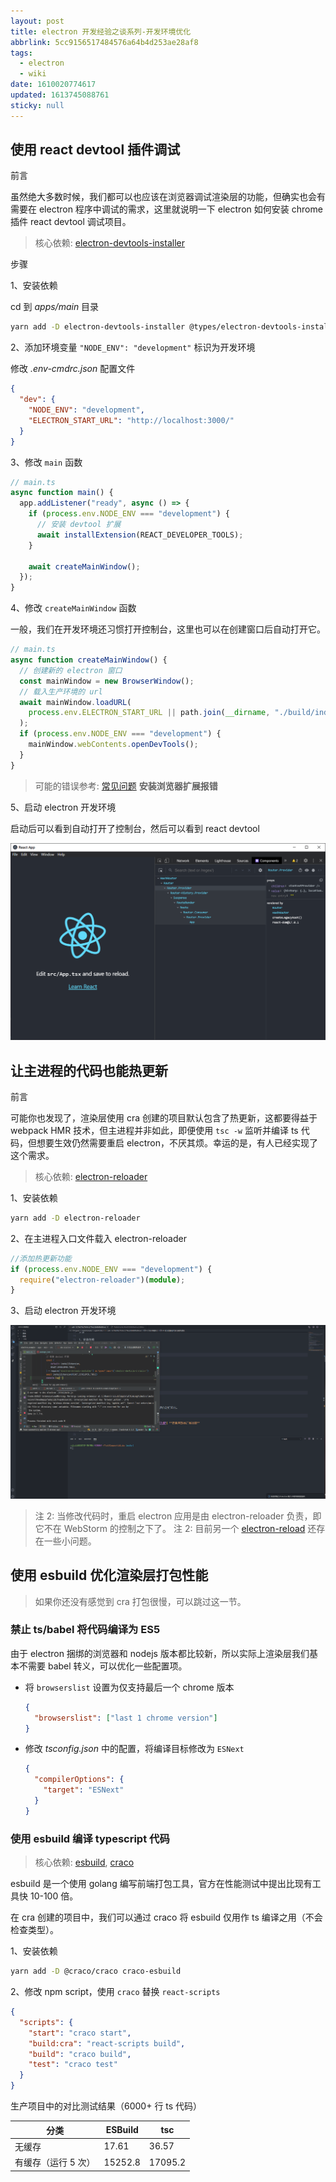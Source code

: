 ```yaml
---
layout: post
title: electron 开发经验之谈系列-开发环境优化
abbrlink: 5cc9156517484576a64b4d253ae28af8
tags:
  - electron
  - wiki
date: 1610020774617
updated: 1613745088761
sticky: null
---
```


## 使用 react devtool 插件调试

<!-- TODO 需要将这两个函数抽离成静态工具类 -->

前言

虽然绝大多数时候，我们都可以也应该在浏览器调试渲染层的功能，但确实也会有需要在 electron 程序中调试的需求，这里就说明一下 electron 如何安装 chrome 插件 react devtool 调试项目。

> 核心依赖: [electron-devtools-installer](https://www.npmjs.com/package/electron-devtools-installer)

步骤

1、安装依赖

cd 到 _apps/main_ 目录

```sh
yarn add -D electron-devtools-installer @types/electron-devtools-installer
```

2、添加环境变量 `"NODE_ENV": "development"` 标识为开发环境

修改 _.env-cmdrc.json_ 配置文件

```json
{
  "dev": {
    "NODE_ENV": "development",
    "ELECTRON_START_URL": "http://localhost:3000/"
  }
}
```

3、修改 `main` 函数

```ts
// main.ts
async function main() {
  app.addListener("ready", async () => {
    if (process.env.NODE_ENV === "development") {
      // 安装 devtool 扩展
      await installExtension(REACT_DEVELOPER_TOOLS);
    }

    await createMainWindow();
  });
}
```

4、修改 `createMainWindow` 函数

一般，我们在开发环境还习惯打开控制台，这里也可以在创建窗口后自动打开它。

```ts
// main.ts
async function createMainWindow() {
  // 创建新的 electron 窗口
  const mainWindow = new BrowserWindow();
  // 载入生产环境的 url
  await mainWindow.loadURL(
    process.env.ELECTRON_START_URL || path.join(__dirname, "./build/index.html")
  );
  if (process.env.NODE_ENV === "development") {
    mainWindow.webContents.openDevTools();
  }
}
```

> 可能的错误参考: [常见问题](/p/c68829779f5449d0afe0e67806dc7fc1) **安装浏览器扩展报错**

5、启动 electron 开发环境

启动后可以看到自动打开了控制台，然后可以看到 react devtool

![实际效果](/resource/4bdfd0cdf55c4e098b1f5b3a92fb7947.png)

## 让主进程的代码也能热更新

前言

可能你也发现了，渲染层使用 cra 创建的项目默认包含了热更新，这都要得益于 webpack HMR 技术，但主进程并非如此，即便使用 `tsc -w` 监听并编译 ts 代码，但想要生效仍然需要重启 electron，不厌其烦。幸运的是，有人已经实现了这个需求。

> 核心依赖: [electron-reloader](https://www.npmjs.com/package/electron-reloader)

1、安装依赖

```sh
yarn add -D electron-reloader
```

2、在主进程入口文件载入 electron-reloader

```ts
//添加热更新功能
if (process.env.NODE_ENV === "development") {
  require("electron-reloader")(module);
}
```

3、启动 electron 开发环境

![效果](/resource/d2a07efc8ff24354b49289c2d4210b79.gif)

> 注 2: 当修改代码时，重启 electron 应用是由 electron-reloader 负责，即它不在 WebStorm 的控制之下了。
> 注 2: 目前另一个 [electron-reload](https://www.npmjs.com/package/electron-reload) 还存在一些小问题。

## 使用 esbuild 优化渲染层打包性能

> 如果你还没有感觉到 cra 打包很慢，可以跳过这一节。

### 禁止 ts/babel 将代码编译为 ES5

由于 electron 捆绑的浏览器和 nodejs 版本都比较新，所以实际上渲染层我们基本不需要 babel 转义，可以优化一些配置项。

- 将 `browserslist` 设置为仅支持最后一个 chrome 版本

  ```json
  {
    "browserslist": ["last 1 chrome version"]
  }
  ```

- 修改 _tsconfig.json_ 中的配置，将编译目标修改为 `ESNext`

  ```json
  {
    "compilerOptions": {
      "target": "ESNext"
    }
  }
  ```

### 使用 esbuild 编译 typescript 代码

> 核心依赖: [esbuild](https://github.com/evanw/esbuild), [craco](https://github.com/gsoft-inc/craco)

esbuild 是一个使用 golang 编写前端打包工具，官方在性能测试中提出比现有工具快 10-100 倍。

在 cra 创建的项目中，我们可以通过 craco 将 esbuild 仅用作 ts 编译之用（不会检查类型）。

1、安装依赖

```sh
yarn add -D @craco/craco craco-esbuild
```

2、修改 npm script，使用 `craco` 替换 `react-scripts`

```json
{
  "scripts": {
    "start": "craco start",
    "build:cra": "react-scripts build",
    "build": "craco build",
    "test": "craco test"
  }
}
```

生产项目中的对比测试结果（6000+ 行 ts 代码）

| 分类                | ESBuild | tsc     |
| ------------------- | ------- | ------- |
| 无缓存              | 17.61   | 36.57   |
| 有缓存（运行 5 次） | 15252.8 | 17095.2 |
